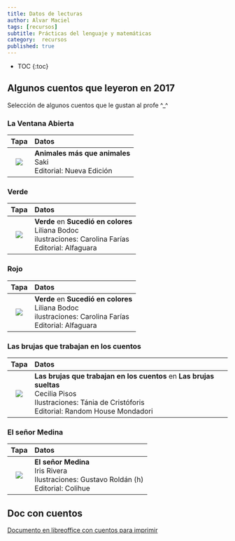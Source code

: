 ```yaml
---
title: Datos de lecturas
author: Alvar Maciel
tags: [recursos]
subtitle: Prácticas del lenguaje y matemáticas
category:  recursos
published: true
---
```

* TOC
{:toc}

## Algunos cuentos que leyeron en 2017

Selección de algunos cuentos que le gustan al profe ^_^

### La Ventana Abierta

|Tapa|Datos|
|:--:|:--|
|![]({{site.baseurl}}/assets/img/libros/saki1.jpg)|**Animales más que animales** <br/> Saki<br/>Editorial: Nueva Edición<br/>|


### Verde

|Tapa|Datos|
|:--:|:--|
|![]({{site.baseurl}}/assets/img/libros/sucedio.jpg)|**Verde** en **Sucedió en colores**<br/>Liliana Bodoc<br/>ilustraciones: Carolina Farías<br/>Editorial: Alfaguara|


### Rojo

|Tapa|Datos|
|:--:|:--|
|![]({{site.baseurl}}/assets/img/libros/sucedio.jpg)|**Verde** en **Sucedió en colores**<br/>Liliana Bodoc<br/>ilustraciones: Carolina Farías<br/>Editorial: Alfaguara|

### Las brujas que trabajan en los cuentos

|Tapa|Datos|
|:--:|:--|
|![]({{site.baseurl}}/assets/img/libros/brujas.jpg)|**Las brujas que trabajan en los cuentos** en **Las brujas sueltas**<br>Cecilia Pisos<br>Ilustraciones: Tánia de Cristóforis<br>Editorial: Random House Mondadori|

### El señor Medina

|Tapa|Datos|
|:--:|:--|
|![]({{site.baseurl}}/assets/img/libros/medina.jpg)|**El señor Medina**<br>Iris Rivera<br>Ilustraciones: Gustavo Roldán (h)<br>Editorial: Colihue|

## Doc con cuentos

[Documento en libreoffice con cuentos para imprimir]({{site.baseurl}}/assets/docs/cuentos.doc}})
